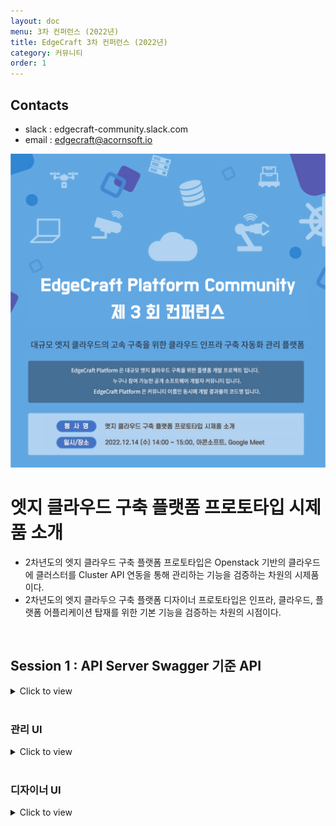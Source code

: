 ```yaml
---
layout: doc
menu: 3차 컨퍼런스 (2022년)
title: EdgeCraft 3차 컨퍼런스 (2022년)
category: 커뮤니티
order: 1
---
```


<!-- <div class="page__content" style="padding: 0 80px"> image와 폭 맞춤을 위한 스타일 설정
</div> -->

## Contacts

- slack : edgecraft-community.slack.com
- email : edgecraft@acornsoft.io

<p align="center"><img src="/images/conference-03.png"></p>

# 엣지 클라우드 구축 플랫폼 프로토타입 시제품 소개

- 2차년도의 엣지 클라우드 구축 플랫폼 프로토타입은 Openstack 기반의 클라우드에 클러스터를 Cluster API 연동을 통해 관리하는 기능을 검증하는 차원의 시제품이다.
- 2차년도의 엣지 클라두으 구축 플랫폼 디자이너 프로토타입은 인프라, 클라우드, 플랫폼 어플리케이션 탑재를 위한 기본 기능을 검증하는 차원의 시점이다.

<br />

## Session 1 : API Server Swagger 기준 API

<details>
<summary>Click to view</summary>
<div markdown="1">
<br/>

- Cloud 관련 APIs  
  Cloud는 Baremetal 과 Openstack을 사용하는 2가지 유형으로 구성된다.
  ![Cloud](/images/swagger-cloud.png)
- Cloud를 구성하는 Node 관련 APIs  
  각 Cloud를 구성하는 Node들은 Master / Worker로 구성된다.
  ![Node](/images/swagger-node.png)
- Openstack Cluster 관련 APIs  
  Openstack Cloud 내에 Kubernetes Cluster 관련 APIs
  ![cluster](/images/swagger-openstack-cluster.png)
- Openstack Cluster를 구성하는 NodeSet 관련 APIs  
  NodeSet은 MasterSet, WorkerSet으로 구분되며, 각 Set은 Replicas를 통해 실제 운용할 Node의 수를 지정할 수 있으며 MasterSet은 1개만 허용되고, WorkerSet은 여러 개를 운영할 수 있다.
  ![NodeSet](/images/swagger-nodeset.png)

</div>
</details>

<br/>

### 관리 UI

<details>
<summary>Click to view</summary>
<div markdown="1">
<br/>

#### Content here!!!

</div>
</details>

<br/>

### 디자이너 UI

<details>
<summary>Click to view</summary>
<div markdown="1">
<br/>

![Designer Screen](/images/designer-screen.png)

디자이너 프로토타입은 아래와 같은 영역 구조를 가진다.

- 메뉴 영역
  - 인프라 디자이너 (Cloud)
  - 클러스터 디자이너 (Cluster)
  - 플랫폼 디자이너 (Platform Applications)
- 컴포넌트 영역
  - Cloud Types
  - Cluster Components
  - Networks
  - Storage Types
  - 향후 용도에 맞는 컴포넌트들 추가
- 배치 디자인 영역
  - 컴포넌트 영역에서 사용할 컴포넌트 Drag & Drop 으로 배치
  - 각 컴포넌트 선택 후 Moving
  - 전체 디자인 뷰 (오른쪽 하단)
  - 확대/축소, 화면 View Fitting, Lock 제어 버튼 (왼쪽 하단)
  - 재 배치, 전채 선택, 저장, 로드 명령 버트 (오른쪽 상단)
  - 배치된 컴포넌트간의 연결선 Drawing
- 컴포넌트 속성 영역
  - 디자인 영역에 배치된 컴포넌트에 대한 속성 정보 설정
  - 향후 연결선을 통해 연결된 컴포넌트간의 연결 정보 설정 기능 추가 예정

사용자에 의해서 디자인된 인프라, 클러스터, 플랫폼 어플리케이션 디자인 정보는 디자인 영역의 "Save, Load" 버튼에 의해서 JSON 데이터 관리된다.

![Designer JSON Data](/images/designer-json-data.png)

위의 그림과 같이 배치된 디자인 영역을 "저장"하면 우선 브라우저의 LocalStorage에 관련된 JSON 데이터를 저장한다.
이 부분은 향후 서버에서 템플릿으로 관리하는 방식으로 변경 적용될 예정이다.

디자인된 배치 정보는 크게 다음과 같이 구성된다.

- 디자이너 데이터
  - Position
  - Zoom
- 컴포넌트 연계 데이터
  - nodes - 컴포넌트 자체 데이터
    - 디자이너 정보
    - data - 컴포넌트 속성 정보를 가진다.
  - edges - 컴포넌트가 연결 데이터
    - sourceNode - 연결 소스 컴포넌트
    - targetNode - 연결 대상 컴포넌트

기본적인 사용 방법은 아래의 동영상 참고

<iframe width="560" height="315" src="https://www.youtube.com/embed/UQ8MPIeKXis" title="YouTube video player" frameborder="0" allow="accelerometer; autoplay; clipboard-write; encrypted-media; gyroscope; picture-in-picture" allowfullscreen></iframe>

</div>
</details>

<br/>

